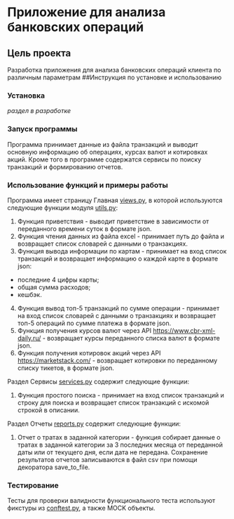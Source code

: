 # Приложение для анализа банковских операций
## Цель проекта
Разработка приложения для анализа банковских операций клиента по различным параметрам
##Инструкция по установке и использованию

### Установка
*раздел в разработке*

### Запуск программы
Программа принимает данные из файла транзакций и выводит основную информацию об операциях, 
курсах валют и котировках акций. Кроме того в программе содержатся сервисы по поиску транзакций и формированию отчетов.

### Использование функций и примеры работы
Программа имеет страницу Главная [views.py](src/views.py), в которой используются следующие функции модуля [utils.py](src/utils.py):
1. Функция приветствия - выводит приветствие в зависимости от переданного времени суток в формате json.
2. Функция чтения данных из файла excel - принимает путь до файла и возвращает список словарей с данными о транзакциях.
3. Функция вывода информации по картам - принимает на вход список транзакций и возвращает информацию о каждой карте
в формате json:
- последние 4 цифры карты;
- общая сумма расходов;
- кешбэк.
4. Функция вывод топ-5 транзакций по сумме операции - принимает на вход список словарей с данными о транзакциях
    и возвращает топ-5 операций по сумме платежа в формате json. 
5. Функция получения курсов валют через API https://www.cbr-xml-daily.ru/ - возвращает курсы переданного списка валют
в формате json.
6. Функция получения котировок акций через API https://marketstack.com/ - возвращает котировки по переданному списку 
тикетов, в формате json.

Раздел Сервисы [services.py](src/services.py) содержит следующие функции:
1. Функция простого поиска - принимает на вход список транзакций и строку для поиска
и возвращает список транзакций с искомой строкой в описании.

Раздел Отчеты [reports.py](src/reports.py) содержит следующие функции:
1. Отчет о тратах в заданной категории - функция собирает данные о тратах в заданной категории за 3 последних месяца 
от переданной даты или от текущего дня, если дата не передана.
Сохранение результатов отчетов записываются в файл csv при помощи декоратора save_to_file.

### Тестирование
Тесты для проверки валидности функционального теста используют фикстуры из [conftest.py](tests/conftest.py), 
а также MOCK объекты.